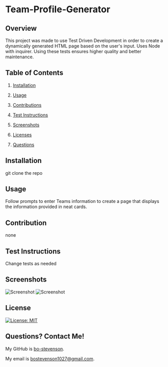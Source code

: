 # Team-Profile-Generator

## Overview
This project was made to use Test Driven Development in order to create a dynamically generated HTML page based on the user's input. Uses Node with inquirer. Using these tests ensures higher quality and better maintenance.

## Table of Contents

1. [Installation](#installation)

2. [Usage](#usage)  

3. [Contributions](#contribution)

4. [Test Instructions](#test-instructions)

5. [Screenshots](#screenshots)

6. [Licenses](#licenses)

7. [Questions](#questions)


## Installation

 git clone the repo 

## Usage

Follow prompts to enter Teams information to create a page that displays the information provided in neat cards.

## Contribution

none

## Test Instructions

Change tests as needed 

## Screenshots

![Screenshot](assets/images/screenshot.png)
![Screenshot](assets/images/screenshot-1.png) 

## License

[![License: MIT](https://img.shields.io/badge/License-MIT-yellow.svg)](https://opensource.org/licenses/MIT)
    
## Questions? Contact Me!

My GitHub is [bo-stevenson](https://www.github.com/bo-stevenson).

My email is [bostevenson1027@gmail.com](mailto:bostevenson1027@gmail.com).
